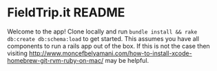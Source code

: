 FieldTrip.it README
===================

Welcome to the app! Clone locally and run `bundle install && rake db:create db:schema:load` to get started. This assumes you have all components to run a rails app out of the box. If this is not the case then visiting http://www.moncefbelyamani.com/how-to-install-xcode-homebrew-git-rvm-ruby-on-mac/ may be helpful.
